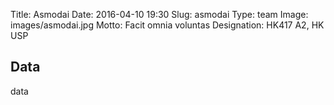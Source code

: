 Title: Asmodai
Date: 2016-04-10 19:30
Slug: asmodai
Type: team
Image: images/asmodai.jpg
Motto: Facit omnia voluntas
Designation: HK417 A2, HK USP

## Data

data
